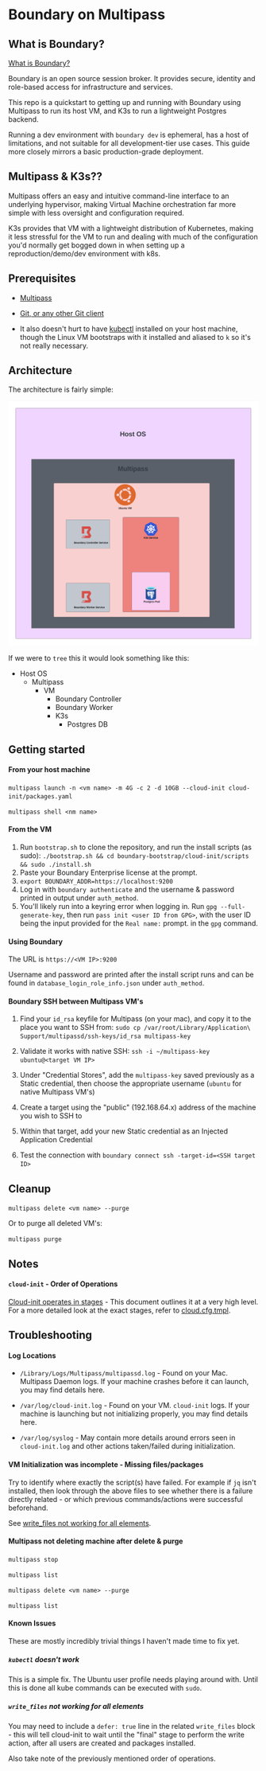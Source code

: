 # Boundary on Multipass

## What is Boundary?

[What is Boundary?](https://developer.hashicorp.com/boundary/docs/overview/what-is-boundary)

Boundary is an open source session broker. It provides secure, identity and role-based access for infrastructure and services. 

This repo is a quickstart to getting up and running with Boundary using Multipass to run its host VM, and K3s to run a lightweight Postgres backend.

Running a dev environment with `boundary dev` is ephemeral, has a host of limitations, and not suitable for all development-tier use cases. This guide more closely mirrors a basic production-grade deployment.

## Multipass & K3s??

Multipass offers an easy and intuitive command-line interface to an underlying hypervisor, making Virtual Machine orchestration far more simple with less oversight and configuration required. 

K3s provides that VM with a lightweight distribution of Kubernetes, making it less stressful for the VM to run and dealing with much of the configuration you'd normally get bogged down in when setting up a reproduction/demo/dev environment with k8s.

## Prerequisites

- [Multipass](https://multipass.run/)

- [Git, or any other Git client](https://git-scm.com/)

- It also doesn't hurt to have [kubectl](https://kubernetes.io/docs/reference/kubectl/) installed on your host machine, though the Linux VM bootstraps with it installed and aliased to `k` so it's not really necessary.


## Architecture

The architecture is fairly simple:

![Architectural Diagram](https://github.com/conor-mccullough/boundary-bootstrap/raw/main/deployment-diagram.png)

If we were to `tree` this it would look something like this:

- Host OS
    - Multipass
        - VM
            - Boundary Controller
            - Boundary Worker
            - K3s
                - Postgres DB


## Getting started

#### From your host machine

`multipass launch -n <vm name> -m 4G -c 2 -d 10GB --cloud-init cloud-init/packages.yaml`

`multipass shell <nm name>`

#### From the VM

1. Run `bootstrap.sh` to clone the repository, and run the install scripts (as sudo):
`./bootstrap.sh && cd boundary-bootstrap/cloud-init/scripts && sudo ./install.sh`
2. Paste your Boundary Enterprise license at the prompt.
3. `export BOUNDARY_ADDR=https://localhost:9200`
4. Log in with `boundary authenticate` and the username & password printed in output under `auth_method`.
5. You'll likely run into a keyring error when logging in. Run `gpg --full-generate-key`, then run `pass init <user ID from GPG>`, with the user ID being the input provided for the `Real name:` prompt. in the `gpg` command.

#### Using Boundary

The URL is `https://<VM IP>:9200`

Username and password are printed after the install script runs and can be found in `database_login_role_info.json` under `auth_method`.

#### Boundary SSH between Multipass VM's

1. Find your `id_rsa` keyfile for Multipass (on your mac), and copy it to the place you want to SSH from:
`sudo cp /var/root/Library/Application\ Support/multipassd/ssh-keys/id_rsa multipass-key`

2. Validate it works with native SSH:
`ssh -i ~/multipass-key ubuntu@<target VM IP>`

3. Under "Credential Stores", add the `multipass-key` saved previously as a Static credential, then choose the appropriate username (`ubuntu` for native Multipass VM's)
4. Create a target using the "public" (192.168.64.x) address of the machine you wish to SSH to
5. Within that target, add your new Static credential as an Injected Application Credential
6. Test the connection with `boundary connect ssh -target-id=<SSH target ID>`


## Cleanup

`multipass delete <vm name> --purge`

Or to purge all deleted VM's:

`multipass purge`

## Notes

#### `cloud-init` - Order of Operations

[Cloud-init operates in stages](https://access.redhat.com/documentation/en-us/red_hat_enterprise_linux/8/html/configuring_and_managing_cloud-init_for_rhel_8/introduction-to-cloud-init_cloud-content#cloud-init-operates-in-stages_introduction-to-cloud-init) - This document outlines it at a very high level. For a more detailed look at the exact stages, refer to [cloud.cfg.tmpl](https://github.com/canonical/cloud-init/blob/main/config/cloud.cfg.tmpl).


## Troubleshooting

#### Log Locations

- `/Library/Logs/Multipass/multipassd.log` - Found on your Mac. Multipass Daemon logs. If your machine crashes before it can launch, you may find details here.

- `/var/log/cloud-init.log` - Found on your VM. `cloud-init` logs. If your machine is launching but not initializing properly, you may find details here.

- `/var/log/syslog` - May contain more details around errors seen in `cloud-init.log` and other actions taken/failed during initialization. 

#### VM Initialization was incomplete - Missing files/packages

Try to identify where exactly the script(s) have failed. For example if `jq` isn't installed, then look through the above files to see whether there is a failure directly related - or which previous commands/actions were successful beforehand.

See [write_files not working for all elements](#write_files-not-working-for-all-elements).

#### Multipass not deleting machine after delete & purge

`multipass stop`

`multipass list`

`multipass delete <vm name> --purge`

`multipass list`

#### Known Issues

These are mostly incredibly trivial things I haven't made time to fix yet.

##### `kubectl` doesn't work

This is a simple fix. The Ubuntu user profile needs playing around with. Until this is done all kube commands can be executed with `sudo`.

##### `write_files` not working for all elements

You may need to include a `defer: true` line in the related `write_files` block - this will tell cloud-init to wait until the "final" stage to perform the write action, after all users are created and packages installed.

Also take note of the previously mentioned order of operations.
